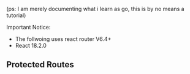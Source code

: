 (ps: I am merely documenting what i learn as go, this is by no means a tutorial)

Important Notice: 
- The follwoing uses react router V6.4+
- React 18.2.0
## Protected Routes
